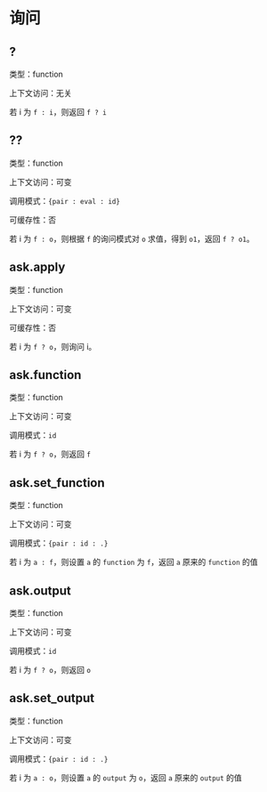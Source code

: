 # 询问

## ?

类型：function

上下文访问：无关

若 i 为 `f : i`，则返回 `f ? i`

## ??

类型：function

上下文访问：可变

调用模式：`{pair : eval : id}`

可缓存性：否

若 i 为 `f : o`，则根据 `f` 的询问模式对 `o` 求值，得到 `o1`，返回 `f ? o1`。

## ask.apply

类型：function

上下文访问：可变

可缓存性：否

若 i 为 `f ? o`，则询问 i。

## ask.function

类型：function

上下文访问：可变

调用模式：`id`

若 i 为 `f ? o`，则返回 `f`

## ask.set_function

类型：function

上下文访问：可变

调用模式：`{pair : id : .}`

若 i 为 `a : f`，则设置 `a` 的 `function` 为 `f`，返回 `a` 原来的 `function` 的值

## ask.output

类型：function

上下文访问：可变

调用模式：`id`

若 i 为 `f ? o`，则返回 `o`

## ask.set_output

类型：function

上下文访问：可变

调用模式：`{pair : id : .}`

若 i 为 `a : o`，则设置 `a` 的 `output` 为 `o`，返回 `a` 原来的 `output` 的值
